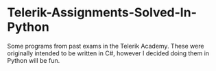 # Telerik-Assignments-Solved-In-Python
Some programs from past exams in the Telerik Academy. These were originally intended to be written in C#, however I decided doing them in Python will be fun.
